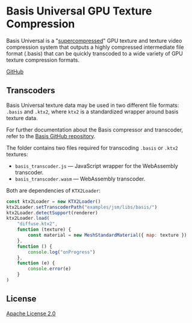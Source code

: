 # Basis Universal GPU Texture Compression

Basis Universal is a "[supercompressed](http://gamma.cs.unc.edu/GST/gst.pdf)"
GPU texture and texture video compression system that outputs a highly
compressed intermediate file format (.basis) that can be quickly transcoded to
a wide variety of GPU texture compression formats.

[GitHub](https://github.com/BinomialLLC/basis_universal)

## Transcoders

Basis Universal texture data may be used in two different file formats:
`.basis` and `.ktx2`, where `ktx2` is a standardized wrapper around basis texture data.

For further documentation about the Basis compressor and transcoder, refer to
the [Basis GitHub repository](https://github.com/BinomialLLC/basis_universal).

The folder contains two files required for transcoding `.basis` or `.ktx2` textures:

- `basis_transcoder.js` — JavaScript wrapper for the WebAssembly transcoder.
- `basis_transcoder.wasm` — WebAssembly transcoder.

Both are dependencies of `KTX2Loader`:

```js
const ktx2Loader = new KTX2Loader()
ktx2Loader.setTranscoderPath("examples/jsm/libs/basis/")
ktx2Loader.detectSupport(renderer)
ktx2Loader.load(
	"diffuse.ktx2",
	function (texture) {
		const material = new MeshStandardMaterial({ map: texture })
	},
	function () {
		console.log("onProgress")
	},
	function (e) {
		console.error(e)
	}
)
```

## License

[Apache License 2.0](https://github.com/BinomialLLC/basis_universal/blob/master/LICENSE)
